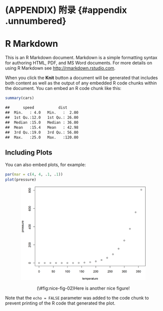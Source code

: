 # (APPENDIX) 附录 {#appendix .unnumbered} 

# R Markdown

This is an R Markdown document. Markdown is a simple formatting syntax for authoring HTML, PDF, and MS Word documents. For more details on using R Markdown see <http://rmarkdown.rstudio.com>.

When you click the **Knit** button a document will be generated that includes both content as well as the output of any embedded R code chunks within the document. You can embed an R code chunk like this:


```r
summary(cars)
```

```
##      speed           dist       
##  Min.   : 4.0   Min.   :  2.00  
##  1st Qu.:12.0   1st Qu.: 26.00  
##  Median :15.0   Median : 36.00  
##  Mean   :15.4   Mean   : 42.98  
##  3rd Qu.:19.0   3rd Qu.: 56.00  
##  Max.   :25.0   Max.   :120.00
```

## Including Plots

You can also embed plots, for example:


```r
par(mar = c(4, 4, .1, .1))
plot(pressure)
```

<div class="figure" style="text-align: center">
<img src="22-appendix_files/figure-html/nice-fig-02-1.png" alt="Here is another nice figure!" width="80%" />
<p class="caption">(\#fig:nice-fig-02)Here is another nice figure!</p>
</div>

Note that the `echo = FALSE` parameter was added to the code chunk to prevent printing of the R code that generated the plot.
